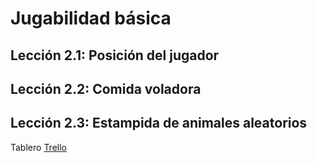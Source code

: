 # Jugabilidad básica

## Lección 2.1: Posición del jugador
## Lección 2.2: Comida voladora
## Lección 2.3: Estampida de animales aleatorios


Tablero [Trello]([url](https://trello.com/invite/b/0lQT9RcI/ATTIf418c09484e2e493e5cf59f7b6b4885aC1F6D11B/videojuego)https://trello.com/invite/b/0lQT9RcI/ATTIf418c09484e2e493e5cf59f7b6b4885aC1F6D11B/videojuego)
